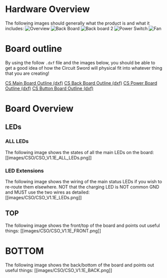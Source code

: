 # Hardware Overview
The following images should generally what the product is and what it includes:
![Overview](https://i.imgur.com/f2y7ulx.jpg)
![Back Board](https://i.imgur.com/tFAHmIA.jpg)
![Back board 2](https://i.imgur.com/jsqHT8o.jpg)
![Power Switch](https://i.imgur.com/3NICQzA.jpg)
![Fan](https://i.imgur.com/oiyyRez.jpg)

# Board outline
By using the follow `.dxf` file and the images below, you should be able to get a good idea of how the Circuit Sword will physical fit into whatever thing that you are creating!

[CS Main Board Outline (dxf)](files/CS_ORIGINAL_V1.3a.dxf)
[CS Back Board Outline (dxf)](files/CS_ORIGINAL_BACK_V1.1c.dxf)
[CS Power Board Outline (dxf)](files/CS_ORIGINAL_POWERBOARD_v1.1c.dxf)
[CS Button Board Outline (dxf)](files/CS_ORIGINAL_BACKBUTTONS_V1.0c.dxf)

# Board Overview
## LEDs
### ALL LEDs
The following image shows the states of all the main LEDs on the board:
[[images/CSO/CSO_V1.1E_ALL_LEDs.png]]

### LED Extensions
The following image shows the wiring of the main status LEDs if you wish to re-route them elsewhere. NOT that the charging LED is NOT common GND and MUST use the two wires as detailed:
[[images/CSO/CSO_V1.1E_LEDs.png]]

## TOP
The following image shows the front/top of the board and points out useful things:
[[images/CSO/CSO_V1.1E_FRONT.png]]

# BOTTOM
The following image shows the back/bottom of the board and points out useful things:
[[images/CSO/CSO_V1.1E_BACK.png]]
